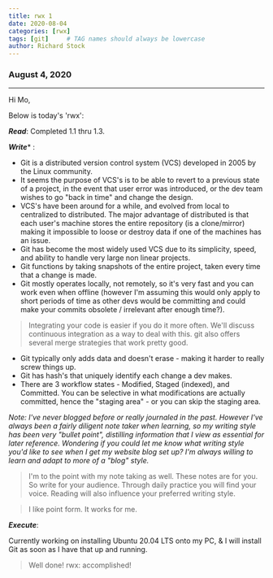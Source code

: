 ```yaml
---
title: rwx 1
date: 2020-08-04
categories: [rwx]
tags: [git]     # TAG names should always be lowercase
author: Richard Stock
---
```


### August 4, 2020
---

Hi Mo,

Below is today's 'rwx':

***Read***:  Completed 1.1 thru 1.3.

***Write****
:  

- Git is a distributed version control system (VCS) developed in 2005 by the Linux community.  
- It seems the purpose of VCS's is to be able to revert to a previous state of a project, in the event that user error was introduced, or the dev team wishes to go "back in time" and change the design.
- VCS's have been around for a while, and evolved from local to centralized to distributed.  The major advantage of distributed is that each user's machine stores the entire repository (is a clone/mirror) making it impossible to loose or destroy data if one of the machines has an issue.
- Git has become the most widely used VCS due to its simplicity, speed, and ability to handle very large non linear projects.
- Git functions by taking snapshots of the entire project, taken every time that a change is made.  
- Git mostly operates locally, not remotely, so it's very fast and you can work even when offline (however I'm assuming this would only apply to short periods of time as other devs would be committing and could make your commits obsolete / irrelevant after enough time?).

> Integrating your code is easier if you do it more often. We'll discuss continuous integration as a way to deal with this. git also offers several merge strategies that work pretty good.

- Git typically only adds data and doesn't erase - making it harder to really screw things up.
- Git has hash's that uniquely identify each change a dev makes.
- There are 3 workflow states - Modified, Staged (indexed), and Committed.  You can be selective in what modifications are actually committed, hence the "staging area" - or you can skip the staging area.

*Note:  I've never blogged before or really journaled in the past.  However I've always been a fairly diligent note taker when
learning, so my writing style has been very "bullet point", distilling information that I view as essential for later
reference.  Wondering if you could let me know what writing style you'd like to see when I get my website blog set up?  I'm
always willing to learn and adapt to more of a "blog" style.*

> I'm to the point with my note taking as well. These notes are for you. So write for your audience. Through daily practice you will find your voice. Reading will also influence your preferred writing style.

> I like point form. It works for me.
 
***Execute***:  

Currently working on installing Ubuntu 20.04 LTS onto my PC, & I will install Git as soon as I have that up and running.

> Well done! rwx: accomplished!